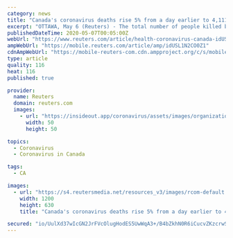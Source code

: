 ```yaml
---
category: news
title: "Canada's coronavirus deaths rise 5% from a day earlier to 4,111 - official data"
excerpt: "OTTAWA, May 6 (Reuters) - The total number of people killed by the coronavirus in Canada rose by about 5% to 4,111 on Wednesday from a day earlier, official data posted by the public health agency showed. The figure for those diagnosed with the coronavirus rose to 62,458, according to Chief Public Health Officer Theresa Tam. On Tuesday ..."
publishedDateTime: 2020-05-07T00:05:00Z
webUrl: "https://www.reuters.com/article/health-coronavirus-canada-idUSL1N2CO0Z1"
ampWebUrl: "https://mobile.reuters.com/article/amp/idUSL1N2CO0Z1"
cdnAmpWebUrl: "https://mobile-reuters-com.cdn.ampproject.org/c/s/mobile.reuters.com/article/amp/idUSL1N2CO0Z1"
type: article
quality: 116
heat: 116
published: true

provider:
  name: Reuters
  domain: reuters.com
  images:
    - url: "https://insideout.app/coronavirus/assets/images/organizations/reuters.com-50x50.jpg"
      width: 50
      height: 50

topics:
  - Coronavirus
  - Coronavirus in Canada

tags:
  - CA

images:
  - url: "https://s4.reutersmedia.net/resources_v3/images/rcom-default.png"
    width: 1200
    height: 630
    title: "Canada's coronavirus deaths rise 5% from a day earlier to 4,111 - official data"

secured: "io/UulXd37wIcGN2JrFVcOlugHodES5UwWqA3+/B4bZkhN0R6iCucvZKzcrwS7QZrH9l9c5Nq6XAHaBYiYh5mecgF9SqbTDlSS2UhQx0Eq4RcSCZxch26xtTMy0UZOUzJGP5vJXuNl/KInXyYruy7epWVT8WNsJJpJMZ0b2DpYTv4e2qgJCcmUP+kfzr6StOqdGgP7qoFtNQIIyW/xLMM4ZdXQX60hRFB3jIYhRp/omYO6yMfBm6t3FAivEz5SMU1++P8/uSop7V9+foSvkM/qnLzVIfUSUc5ydbDnZZBcrbDzZ/riXAfMngyRb0ksFV;UsHRE5WoTc7NvIDZ8qOVTA=="
---
```


